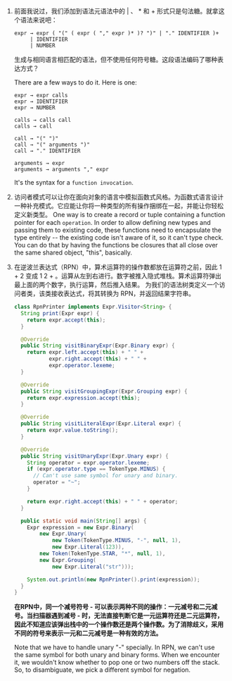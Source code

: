 1.  前面我说过，我们添加到语法元语法中的 | 、 \* 和 + 形式只是句法糖。就拿这个语法来说吧：

    ```text
    expr → expr ( "(" ( expr ( "," expr )* )? ")" | "." IDENTIFIER )+
         | IDENTIFIER
         | NUMBER
    ```

    生成与相同语言相匹配的语法，但不使用任何符号糖。这段语法编码了哪种表达方式？

    There are a few ways to do it. Here is one:

    ```text
    expr → expr calls
    expr → IDENTIFIER
    expr → NUMBER

    calls → calls call
    calls → call

    call → "(" ")"
    call → "(" arguments ")"
    call → "." IDENTIFIER

    arguments → expr
    arguments → arguments "," expr
    ```

    It's the syntax for a `function invocation`.

2.  访问者模式可以让你在面向对象的语言中模拟函数式风格。为函数式语言设计一种补充模式。它应能让你将一种类型的所有操作捆绑在一起，并能让你轻松定义新类型。
    One way is to create a record or tuple containing a function pointer for
    each `operation`. In order to allow defining new types and passing them to
    existing code, these functions need to encapsulate the type entirely -- the
    existing code isn't aware of it, so it can't type check. You can do that by
    having the functions be closures that all close over the same shared object,
    "this", basically.

3.  在逆波兰表达式（RPN）中，算术运算符的操作数都放在运算符之前，因此 1 + 2 变成 1 2 + 。运算从左到右进行。数字被推入隐式堆栈。算术运算符弹出最上面的两个数字，执行运算，然后推入结果。
    为我们的语法树类定义一个访问者类，该类接收表达式，将其转换为 RPN，并返回结果字符串。

    ```java
    class RpnPrinter implements Expr.Visitor<String> {
      String print(Expr expr) {
        return expr.accept(this);
      }

      @Override
      public String visitBinaryExpr(Expr.Binary expr) {
        return expr.left.accept(this) + " " +
               expr.right.accept(this) + " " +
               expr.operator.lexeme;
      }

      @Override
      public String visitGroupingExpr(Expr.Grouping expr) {
        return expr.expression.accept(this);
      }

      @Override
      public String visitLiteralExpr(Expr.Literal expr) {
        return expr.value.toString();
      }

      @Override
      public String visitUnaryExpr(Expr.Unary expr) {
        String operator = expr.operator.lexeme;
        if (expr.operator.type == TokenType.MINUS) {
          // Can't use same symbol for unary and binary.
          operator = "~";
        }

        return expr.right.accept(this) + " " + operator;
      }

      public static void main(String[] args) {
        Expr expression = new Expr.Binary(
            new Expr.Unary(
                new Token(TokenType.MINUS, "-", null, 1),
                new Expr.Literal(123)),
            new Token(TokenType.STAR, "*", null, 1),
            new Expr.Grouping(
                new Expr.Literal("str")));

        System.out.println(new RpnPrinter().print(expression));
      }
    }
    ```

    **在RPN中，同一个减号符号 - 可以表示两种不同的操作：一元减号和二元减号。当扫描器遇到减号 - 时，无法直接判断它是一元运算符还是二元运算符，因此不知道应该弹出栈中的一个操作数还是两个操作数。为了消除歧义，采用不同的符号来表示一元和二元减号是一种有效的方法。**

    Note that we have to handle unary "-" specially. In RPN, we can't use the
    same symbol for both unary and binary forms. When we encounter it, we
    wouldn't know whether to pop one or two numbers off the stack. So, to
    disambiguate, we pick a different symbol for negation.
